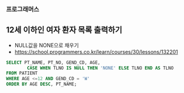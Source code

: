 ### 프로그래머스 <br>
## 12세 이하인 여자 환자 목록 출력하기 <br>
- NULL값을 NONE으로 채우기 <br>
- <https://school.programmers.co.kr/learn/courses/30/lessons/132201> <br>

```sql
SELECT PT_NAME, PT_NO, GEND_CD, AGE,
        CASE WHEN TLNO IS NULL THEN 'NONE' ELSE TLNO END AS TLNO
FROM PATIENT
WHERE AGE <=12 AND GEND_CD = 'W'
ORDER BY AGE DESC, PT_NAME;
```
